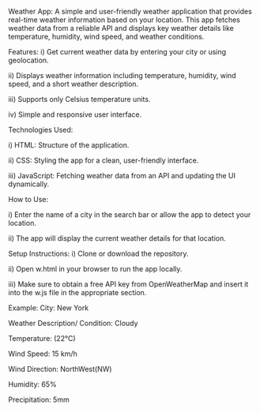 Weather App:
A simple and user-friendly weather application that provides real-time weather information based on your location. This app fetches weather data from a reliable API and displays key weather details like temperature, humidity, wind speed, and weather conditions.

Features:
i) Get current weather data by entering your city or using geolocation.


ii) Displays weather information including temperature, humidity, wind speed, and a short weather description.


iii) Supports only Celsius temperature units.


iv) Simple and responsive user interface.


Technologies Used:

i) HTML: Structure of the application.


ii) CSS: Styling the app for a clean, user-friendly interface.


iii) JavaScript: Fetching weather data from an API and updating the UI dynamically.


How to Use:


i) Enter the name of a city in the search bar or allow the app to detect your location.


ii) The app will display the current weather details for that location.


Setup Instructions:
i) Clone or download the repository.


ii) Open w.html in your browser to run the app locally.


iii) Make sure to obtain a free API key from OpenWeatherMap and insert it into the w.js file in the appropriate section.


Example:
City: New York


Weather Description/ Condition: Cloudy


Temperature: (22°C)


Wind Speed: 15 km/h


Wind Direction: NorthWest(NW)


Humidity: 65%


Precipitation: 5mm



